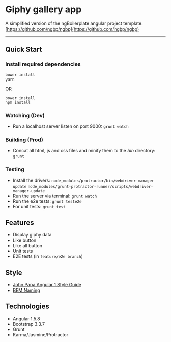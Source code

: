 # Giphy gallery app

A simplified version of the ngBoilerplate angular project template.
[https://github.com/ngbp/ngbp](https://github.com/ngbp/ngbp)

***

## Quick Start

### Install required dependencies
```
bower install
yarn
```

OR

```
bower install
npm install
```

### Watching (Dev)

* Run a localhost server listen on port 9000:
`grunt watch`

### Building (Prod)

* Concat all html, js and css files and minify them to the *bin* directory:
`grunt`

### Testing

* Install the drivers:
`node_modules/protractor/bin/webdriver-manager update`
`node_modules/grunt-protractor-runner/scripts/webdriver-manager-update`
* Run the server via terminal:
`grunt watch`
* Run the e2e tests:
`grunt teste2e`
* For unit tests:
`grunt test`

## Features

* Display giphy data
* Like button
* Like all button
* Unit tests
* E2E tests (in `feature/e2e branch`)

## Style

* [John Papa Angular 1 Style Guide](https://github.com/johnpapa/angular-styleguide/blob/master/a1/README.md)
* [BEM Naming](http://getbem.com/naming/)

## Technologies

* Angular 1.5.8
* Bootstrap 3.3.7
* Grunt
* Karma/Jasmine/Protractor
